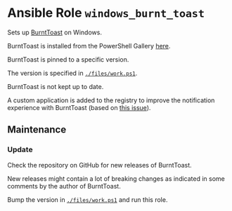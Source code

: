 # Ansible Role `windows_burnt_toast`

Sets up [BurntToast](https://github.com/Windos/BurntToast) on Windows.

BurntToast is installed from the PowerShell Gallery
[here](https://www.powershellgallery.com/packages/BurntToast).

BurntToast is pinned to a specific version.

The version is specified in [`./files/work.ps1`](./files/work.ps1).

BurntToast is not kept up to date.

A custom application is added to the registry
to improve the notification experience with BurntToast
(based on [this issue](https://github.com/Windos/BurntToast/issues/236)).

## Maintenance

### Update

Check the repository on GitHub for new releases of BurntToast.

New releases might contain a lot of breaking changes as indicated in some
comments by the author of BurntToast.

Bump the version in [`./files/work.ps1`](./files/work.ps1) and run this role.
